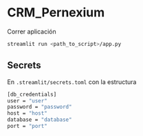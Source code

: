 # CRM_Pernexium

Correr aplicación
```bash
streamlit run <path_to_script>/app.py
```

## Secrets

En `.streamlit/secrets.toml` con la estructura

```bash
[db_credentials]
user = "user"
password = "password"
host = "host"
database = "database"
port = "port"
```